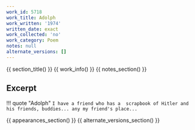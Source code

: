 ```yaml
---
work_id: 5718
work_title: Adolph
work_written: '1974'
written_date: exact
work_collected: 'no'
work_category: Poem
notes: null
alternate_versions: []
---
```


{{ section_title() }}
{{ work_info() }}
{{ notes_section() }}
## Excerpt
!!! quote "Adolph"
    ```
    I have a friend who has a 
    scrapbook of Hitler and his
    friends, buddies...
    any my friend's place...
    ```

{{ appearances_section() }}
{{ alternate_versions_section() }}